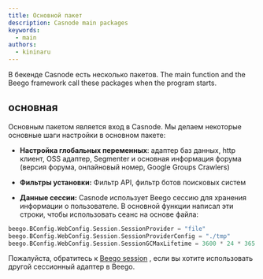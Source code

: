 ```yaml
---
title: Основной пакет
description: Casnode main packages
keywords:
  - main
authors:
  - kininaru
---
```


В бекенде Casnode есть несколько пакетов. The main function and the Beego framework call these packages when the program starts.

## основная

Основным пакетом является вход в Casnode. Мы делаем некоторые основные шаги настройки в основном пакете:

* **Настройка глобальных переменных**: адаптер баз данных, http клиент, OSS адаптер, Segmenter и основная информация форума (версия форума, онлайновый номер, Google Groups Crawlers)

* **Фильтры установки:** Фильтр API, фильтр ботов поисковых систем

* **Данные сессии:** Casnode использует Beego сессию для хранения информации о пользователе. В основной функции написал эти строки, чтобы использовать сеанс на основе файла:

```go
beego.BConfig.WebConfig.Session.SessionProvider = "file"
beego.BConfig.WebConfig.Session.SessionProviderConfig = "./tmp"
beego.BConfig.WebConfig.Session.SessionGCMaxLifetime = 3600 * 24 * 365
```

Пожалуйста, обратитесь к [Beego session](https://beego.me/docs/mvc/controller/session.md) , если вы хотите использовать другой сессионный адаптер в Beego.